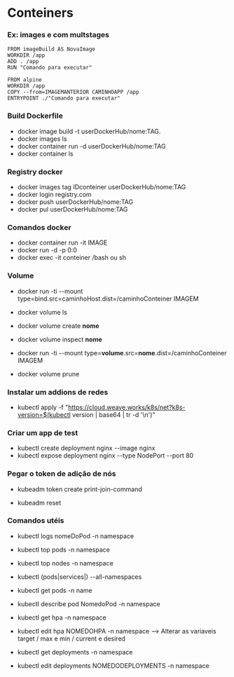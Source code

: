 <h1> Conteiners </h1>

### Ex: images e com multstages 
```
FROM imageBuild AS NovaImage
WORKDIR /app
ADD . /app
RUN "Comando para executar"

FROM alpine
WORKDIR /app
COPY --from=IMAGEMANTERIOR CAMINHOAPP /app
ENTRYPOINT ./"Comando para executar"
```

### Build Dockerfile
* docker image build -t userDockerHub/nome:TAG.
* docker images ls
* docker container run -d userDockerHub/nome:TAG
* docker container ls


### Registry docker
* docker images tag IDconteiner userDockerHub/nome:TAG
* docker login registry.com
* docker push userDockerHub/nome:TAG
* docker pul userDockerHub/nome:TAG

### Comandos docker 

* docker container run -it IMAGE
* docker run -d -p 0:0
* docker exec -it conteiner /bash ou sh

### Volume


* docker run -ti --mount type=bind.src=caminhoHost.dist=/caminhoConteiner IMAGEM

* docker volume ls

* docker volume create **nome**

* docker volume inspect **nome**


* docker run -ti --mount type=**volume**.src=**nome**.dist=/caminhoConteiner IMAGEM


 


* docker volume prune
 
### Instalar um addions de redes

* kubectl apply -f "https://cloud.weave.works/k8s/net?k8s-version=$(kubectl version | base64 | tr -d '\n')"
 
 
### Criar um app de test
* kubectl create deployment nginx --image nginx
* kubectl expose deployment nginx --type NodePort --port 80


### Pegar o token de adição de nós 

* kubeadm  token create print-join-command
 
* kubeadm reset 

### Comandos utéis 
* kubectl logs nomeDoPod -n namespace


* kubectl top pods -n namespace

* kubectl top nodes -n namespace

* kubectl (pods|services|) --all-namespaces
* kubectl get pods -n name 
* kubectl describe pod NomedoPod -n namespace


* kubectl get hpa -n namespace

* kubectl edit hpa  NOMEDOHPA -n namespace -->  Alterar as variaveis target / max e min / current e desired


* kubectl get deployments -n namespace

* kubectl edit deployments NOMEDODEPLOYMENTS -n namespace



